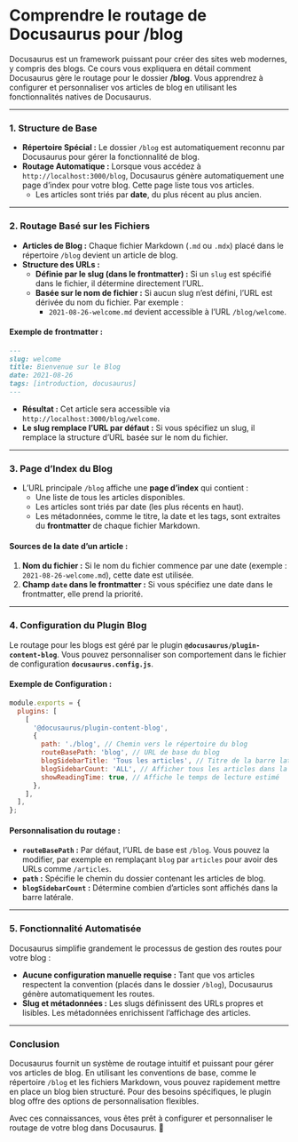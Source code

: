 # Comprendre le routage de Docusaurus pour /blog

Docusaurus est un framework puissant pour créer des sites web modernes, y compris des blogs. Ce cours vous expliquera en détail comment Docusaurus gère le routage pour le dossier **/blog**. Vous apprendrez à configurer et personnaliser vos articles de blog en utilisant les fonctionnalités natives de Docusaurus.

---

### **1. Structure de Base**
- **Répertoire Spécial :** Le dossier `/blog` est automatiquement reconnu par Docusaurus pour gérer la fonctionnalité de blog.
- **Routage Automatique :** Lorsque vous accédez à `http://localhost:3000/blog`, Docusaurus génère automatiquement une page d’index pour votre blog. Cette page liste tous vos articles.
  - Les articles sont triés par **date**, du plus récent au plus ancien.

---

### **2. Routage Basé sur les Fichiers**
- **Articles de Blog :** Chaque fichier Markdown (`.md` ou `.mdx`) placé dans le répertoire `/blog` devient un article de blog.
- **Structure des URLs :** 
  - **Définie par le slug (dans le frontmatter) :** Si un `slug` est spécifié dans le fichier, il détermine directement l’URL.
  - **Basée sur le nom de fichier :** Si aucun slug n’est défini, l’URL est dérivée du nom du fichier. Par exemple :
    - `2021-08-26-welcome.md` devient accessible à l’URL `/blog/welcome`.

#### **Exemple de frontmatter :**
```markdown
---
slug: welcome
title: Bienvenue sur le Blog
date: 2021-08-26
tags: [introduction, docusaurus]
---
```
- **Résultat :** Cet article sera accessible via `http://localhost:3000/blog/welcome`.
- **Le slug remplace l’URL par défaut :** Si vous spécifiez un slug, il remplace la structure d’URL basée sur le nom du fichier.

---

### **3. Page d’Index du Blog**
- L’URL principale `/blog` affiche une **page d’index** qui contient :
  - Une liste de tous les articles disponibles.
  - Les articles sont triés par date (les plus récents en haut).
  - Les métadonnées, comme le titre, la date et les tags, sont extraites du **frontmatter** de chaque fichier Markdown.

#### **Sources de la date d’un article :**
1. **Nom du fichier :** Si le nom du fichier commence par une date (exemple : `2021-08-26-welcome.md`), cette date est utilisée.
2. **Champ `date` dans le frontmatter :** Si vous spécifiez une date dans le frontmatter, elle prend la priorité.

---

### **4. Configuration du Plugin Blog**
Le routage pour les blogs est géré par le plugin **`@docusaurus/plugin-content-blog`**. Vous pouvez personnaliser son comportement dans le fichier de configuration **`docusaurus.config.js`**.

#### **Exemple de Configuration :**
```javascript
module.exports = {
  plugins: [
    [
      '@docusaurus/plugin-content-blog',
      {
        path: './blog', // Chemin vers le répertoire du blog
        routeBasePath: 'blog', // URL de base du blog
        blogSidebarTitle: 'Tous les articles', // Titre de la barre latérale
        blogSidebarCount: 'ALL', // Afficher tous les articles dans la barre latérale
        showReadingTime: true, // Affiche le temps de lecture estimé
      },
    ],
  ],
};
```

#### **Personnalisation du routage :**
- **`routeBasePath` :** Par défaut, l’URL de base est `/blog`. Vous pouvez la modifier, par exemple en remplaçant `blog` par `articles` pour avoir des URLs comme `/articles`.
- **`path` :** Spécifie le chemin du dossier contenant les articles de blog.
- **`blogSidebarCount` :** Détermine combien d’articles sont affichés dans la barre latérale.

---

### **5. Fonctionnalité Automatisée**
Docusaurus simplifie grandement le processus de gestion des routes pour votre blog :
- **Aucune configuration manuelle requise :** Tant que vos articles respectent la convention (placés dans le dossier `/blog`), Docusaurus génère automatiquement les routes.
- **Slug et métadonnées :** Les slugs définissent des URLs propres et lisibles. Les métadonnées enrichissent l’affichage des articles.

---

### **Conclusion**
Docusaurus fournit un système de routage intuitif et puissant pour gérer vos articles de blog. En utilisant les conventions de base, comme le répertoire `/blog` et les fichiers Markdown, vous pouvez rapidement mettre en place un blog bien structuré. Pour des besoins spécifiques, le plugin blog offre des options de personnalisation flexibles.

Avec ces connaissances, vous êtes prêt à configurer et personnaliser le routage de votre blog dans Docusaurus. 🎉
